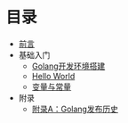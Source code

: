 # 目录

- [前言](preface.md)
- 基础入门
    - [Golang开发环境搭建](install-golang.md)
    - [Hello World](hello-world.md)
    - [变量与常量](variables-constants.md)
- 附录
    - [附录A：Golang发布历史](release-history.md)